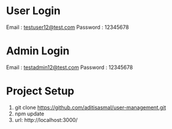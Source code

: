 <!-- Project Description-->
# User Login

Email : testuser12@test.com
Password : 12345678


# Admin Login

Email : testadmin12@test.com
Password : 12345678

# Project Setup

1. git clone https://github.com/aditisasmal/user-management.git 
2. npm update
3. url: http://localhost:3000/